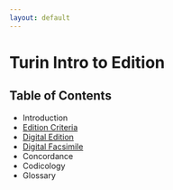 ```yaml
---
layout: default
---
```

# Turin Intro to Edition

## Table of Contents

* Introduction
* [Edition Criteria]({{site.baseurl}}/t-praxis.html)
* [Digital Edition]({{site.baseurl}}/t-edition.html)
* [Digital Facsimile]({{site.baseurl}}/editions/facsimiles/t-facsimile.html)
* Concordance
* Codicology
* Glossary
